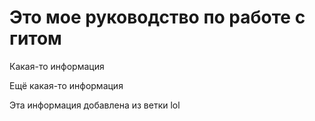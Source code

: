 # Это мое руководство по работе с гитом

Какая-то информация

Ещё какая-то информация

Эта информация добавлена из ветки lol
